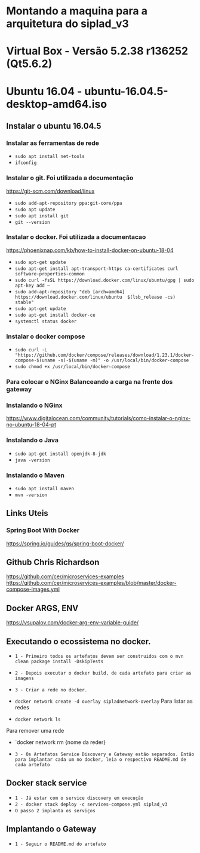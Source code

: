 # Montando a maquina para a arquitetura do siplad_v3
# Virtual Box - Versão 5.2.38 r136252 (Qt5.6.2)
# Ubuntu 16.04 - ubuntu-16.04.5-desktop-amd64.iso 

## Instalar o ubuntu 16.04.5

### Instalar as ferramentas de rede

- `sudo apt install net-tools`
- `ifconfig`

### Instalar o git. Foi utilizada a documentação 

https://git-scm.com/download/linux

- `sudo add-apt-repository ppa:git-core/ppa`
- `sudo apt update`
- `sudo apt install git`
- `git --version`


### Instalar o docker. Foi utilizada a documentacao

https://phoenixnap.com/kb/how-to-install-docker-on-ubuntu-18-04

-  `sudo apt-get update`
-  `sudo apt-get install apt-transport-https ca-certificates curl software-properties-common`
-  `sudo curl -fsSL https://download.docker.com/linux/ubuntu/gpg | sudo apt-key add –`
-  `sudo add-apt-repository "deb [arch=amd64] https://download.docker.com/linux/ubuntu  $(lsb_release -cs)  stable"`
-  `sudo apt-get update`
-  `sudo apt-get install docker-ce`
-  `systemctl status docker`

### Instalar o docker compose

-  `sudo curl -L "https://github.com/docker/compose/releases/download/1.23.1/docker-compose-$(uname -s)-$(uname -m)" -o /usr/local/bin/docker-compose`
-  `sudo chmod +x /usr/local/bin/docker-compose`


### Para colocar o NGinx Balanceando a carga na frente dos gateway
### Instalando o NGinx 
https://www.digitalocean.com/community/tutorials/como-instalar-o-nginx-no-ubuntu-18-04-pt

### Instalando o Java
-  `sudo apt-get install openjdk-8-jdk`
-  `java -version`

### Instalando o Maven

- `sudo apt install maven`
- `mvn -version`

## Links Uteis

### Spring Boot With Docker

https://spring.io/guides/gs/spring-boot-docker/

## Github Chris Richardson
https://github.com/cer/microservices-examples
https://github.com/cer/microservices-examples/blob/master/docker-compose-images.yml

## Docker ARGS, ENV

https://vsupalov.com/docker-arg-env-variable-guide/


## Executando o ecossistema no docker.

- `1 - Primeiro todos os artefatos devem ser construidos com o mvn clean package install -DskipTests`

- `2 - Depois executar o docker build, de cada artefato para criar as imagens`

- `3 - Criar a rede no docker. `
- `docker network create -d overlay sipladnetwork-overlay`
Para listar as redes 

- `docker network ls `

Para remover uma rede

- `docker network rm {nome da reder} 

- `3 - Os Artefatos Service Discovery e Gateway estão separados. Então para implantar cada um no docker, leia o respectivo README.md de cada artefato`

## Docker stack service

- `1 - Já estar com o service discovery em execução`
- `2 - docker stack deploy -c services-compose.yml siplad_v3`
- `O passo 2 implanta os serviços`

## Implantando o Gateway

- `1 - Seguir o README.md do artefato`
